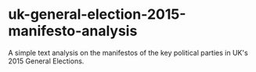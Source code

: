 # uk-general-election-2015-manifesto-analysis
A simple text analysis on the manifestos of the key political parties in UK's 2015 General Elections.

